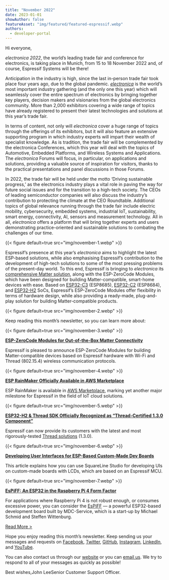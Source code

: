 ```yaml
---
title: "November 2022"
date: 2023-01-01
showAuthor: false
featureAsset: "img/featured/featured-espressif.webp"
authors:
  - developer-portal
---
```

Hi everyone,

*electronica 2022*, the world’s leading trade fair and conference for electronics, is taking place in Munich, from 15 to 18 November 2022 and, of course, Espressif Systems will be there!

Anticipation in the industry is high, since the last in-person trade fair took place four years ago, due to the global pandemic. [*electronica*](https://electronica.de/en/visitors/tickets-prices/) is the world’s most important industry gathering (and the only one this year) which will seamlessly cover the entire spectrum of electronics by bringing together key players, decision makers and visionaries from the global electronics community. More than 2,000 exhibitors covering a wide range of topics have already registered to present their latest technologies and solutions at this year’s trade fair.

In terms of content, not only will *electronica* cover a huge range of topics through the offerings of its exhibitors, but it will also feature an extensive supporting program in which industry experts will impart their wealth of specialist knowledge. As is tradition, the trade fair will be complemented by the electronica Conferences, which this year will deal with the topics of Automotive, Embedded Platforms, and Wireless Systems and Applications. The *electronica* Forums will focus, in particular, on applications and solutions, providing a valuable source of inspiration for visitors, thanks to the practical presentations and panel discussions in those Forums.

In 2022, the trade fair will be held under the motto ‘Driving sustainable progress,’ as the electronics industry plays a vital role in paving the way for future social issues and for the transition to a high-tech society. The CEOs of leading semiconductor companies will also discuss the industry’s contribution to protecting the climate at the CEO Roundtable. Additional topics of global relevance running through the trade fair include electric mobility, cybersecurity, embedded systems, industrial IoT, sustainability, smart energy, connectivity, AI, sensors and measurement technology. All in all, *electronica* offers a platform that will bring together experts and users demonstrating practice-oriented and sustainable solutions to combating the challenges of our time.

{{< figure
    default=true
    src="img/november-1.webp"
    >}}

Espressif’s presence at this year’s *electronica* aims to highlight the latest ESP-based solutions, while also emphasising Espressif’s contribution to the development of high-tech solutions to some of the most pressing problems of the present-day world. To this end, Espressif is bringing to *electronica* its [comprehensive Matter solution](https://www.espressif.com/en/solutions/device-connectivity/esp-matter-solution), along with the ESP-ZeroCode Modules, which have been designed for building Matter-compatible, smart-home devices with ease. Based on [ESP32-C3](https://www.espressif.com/en/products/socs/esp32-c3) (ESP8685), [ESP32-C2](https://www.espressif.com/en/products/socs/esp32-c2) (ESP8684), and [ESP32-H2](https://www.espressif.com/en/news/ESP32_H2) SoCs, Espressif’s ESP-ZeroCode Modules offer flexibility in terms of hardware design, while also providing a ready-made, plug-and-play solution for building Matter-compatible products.

{{< figure
    default=true
    src="img/november-2.webp"
    >}}

Keep reading this month’s newsletter, so you can learn more about:

{{< figure
    default=true
    src="img/november-3.webp"
    >}}

[__ESP-ZeroCode Modules for Out-of-the-Box Matter Connectivity__ ](https://www.espressif.com/en/news/ESP-ZeroCode_Modules)

Espressif is pleased to announce ESP-ZeroCode Modules for building Matter-compatible devices based on Espressif hardware with Wi-Fi and Thread (802.15.4) wireless communication protocols.

{{< figure
    default=true
    src="img/november-4.webp"
    >}}

[__ESP RainMaker__ ](https://www.espressif.com/en/news/ESP_UIs_SquareLine_Studio)[__Officially Available in AWS Marketplace__ ](https://www.espressif.com/en/news/ESP_RainMaker_AWS_Marketplace)

ESP RainMaker is available in [AWS Marketplace](https://aws.amazon.com/marketplace/pp/prodview-sre2djwuggnyw), marking yet another major milestone for Espressif in the field of IoT cloud solutions.

{{< figure
    default=true
    src="img/november-5.webp"
    >}}

[__ESP32-H2 & Thread SDK Officially Recognized as “Thread-Certified 1.3.0 Component”__ ](https://www.espressif.com/en/news/ESP32-H2_Thread_V1.3.0_Certified)

Espressif can now provide its customers with the latest and most rigorously-tested [Thread solutions](https://www.espressif.com/en/support/documents/certificates) (1.3.0).

{{< figure
    default=true
    src="img/november-6.webp"
    >}}

[__Developing User Interfaces for ESP-Based Custom-Made Dev Boards__ ](https://www.espressif.com/en/news/SquareLine_Studio)

This article explains how you can use SquareLine Studio for developing UIs on custom-made boards with LCDs, which are based on an Espressif MCU.

{{< figure
    default=true
    src="img/november-7.webp"
    >}}

[__EsPiFF: An ESP32 in the Raspberry Pi 4 Form Factor__ ](https://www.espressif.com/en/news/EsPiFF)

For applications where Raspberry Pi 4 is not robust enough, or consumes excessive power, you can consider the [EsPiFF](https://www.crowdsupply.com/mdc-service-wittenburg-gmbh/espiff) — a powerful ESP32-based development board built by MDC-Service, which is a start-up by Michael Schmid and Steffen Wittenburg.

[Read More >](https://www.espressif.com/en/company/newsroom/news)

Hope you enjoy reading this month’s newsletter. Keep sending us your messages and requests on [Facebook](https://www.facebook.com/espressif), [Twitter](https://twitter.com/EspressifSystem), [GitHub](https://github.com/espressif), [Instagram](https://www.instagram.com/espressif_systems_official/), [LinkedIn](https://www.linkedin.com/company/espressif-systems/), and [YouTube](https://www.youtube.com/c/EspressifSystems).

You can also contact us through our [website](https://www.espressif.com/en/contact-us/sales-questions) or you can [email us](mailto:newsletter@espressif.com). We try to respond to all of your messages as quickly as possible!

Best wishes,John LeeSenior Customer Support Officer.
